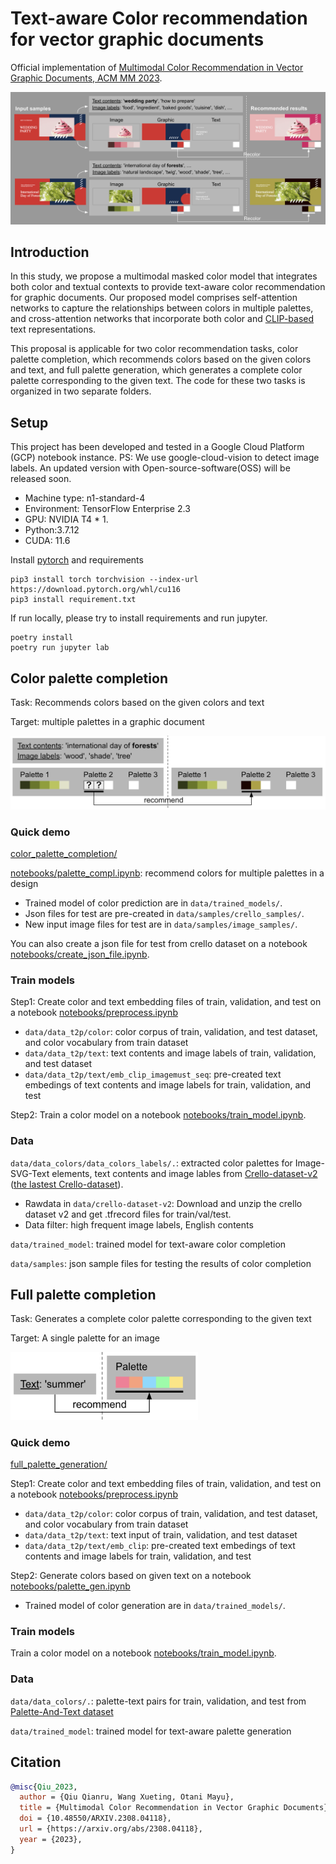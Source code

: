 # Text-aware Color recommendation for vector graphic documents 

Official implementation of [Multimodal Color Recommendation in Vector Graphic Documents, ACM MM 2023](https://arxiv.org/abs/2308.04118).

![Overview_image](docs/overview.png)

## Introduction

In this study, we propose a multimodal masked color model that integrates both color and textual contexts to provide text-aware color recommendation for graphic documents. Our proposed model comprises self-attention networks to capture the relationships between colors in multiple palettes, and cross-attention networks that incorporate both color and [CLIP-based](https://github.com/openai/CLIP) text representations. 

This proposal is applicable for two color recommendation tasks, color palette completion, which recommends colors based on the given colors and text, and full palette generation, which generates a complete color palette corresponding to the given text. The code for these two tasks is organized in two separate folders.

## Setup

This project has been developed and tested in a Google Cloud Platform (GCP) notebook instance.
PS: We use google-cloud-vision to detect image labels. An updated version with Open-source-software(OSS) will be released soon.
- Machine type: n1-standard-4
- Environment: TensorFlow Enterprise 2.3
- GPU: NVIDIA T4 * 1.
- Python:3.7.12
- CUDA: 11.6

Install [pytorch](https://pytorch.org/get-started/locally/) and requirements
```
pip3 install torch torchvision --index-url https://download.pytorch.org/whl/cu116
pip3 install requirement.txt
```

If run locally, please try to install requirements and run jupyter.

```
poetry install
poetry run jupyter lab
```

## Color palette completion

Task: Recommends colors based on the given colors and text

Target: multiple palettes in a graphic document

<img src="docs/palette_completion.png" width="650px">

### Quick demo

[color_palette_completion/](color_palette_completion/)

[notebooks/palette_compl.ipynb](color_palette_completion/notebooks/palette_compl.ipynb): recommend colors for multiple palettes in a design
- Trained model of color prediction are in `data/trained_models/`.
- Json files for test are pre-created in `data/samples/crello_samples/`.
- New input image files for test are in `data/samples/image_samples/`.

You can also create a json file for test from crello dataset on a notebook [notebooks/create_json_file.ipynb](color_palette_completion/notebooks/create_json_file.ipynb).

### Train models

Step1: Create color and text embedding files of train, validation, and test on a notebook [notebooks/preprocess.ipynb](color_palette_completion/notebooks/preprocess.ipynb)
- `data/data_t2p/color`: color corpus of train, validation, and test dataset, and color vocabulary from train dataset
- `data/data_t2p/text`: text contents and image labels of train, validation, and test dataset
- `data/data_t2p/text/emb_clip_imagemust_seq`: pre-created text embedings of text contents and image labels for train, validation, and test

Step2: Train a color model on a notebook [notebooks/train_model.ipynb](color_palette_completion/notebooks/train_model.ipynb).

### Data

`data/data_colors/data_colors_labels/.`: extracted color palettes for Image-SVG-Text elements, text contents and image lables from [Crello-dataset-v2](https://storage.googleapis.com/ailab-public/canvas-vae/crello-dataset-v2.zip) ([the lastest Crello-dataset](https://github.com/CyberAgentAILab/canvas-vae/blob/main/docs/crello-dataset.md)).
- Rawdata in `data/crello-dataset-v2`: Download and unzip the crello dataset v2 and get .tfrecord files for train/val/test.
- Data filter: high frequent image labels, English contents

`data/trained_model`: trained model for text-aware color completion

`data/samples`: json sample files for testing the results of color completion

## Full palette completion

Task: Generates a complete color palette corresponding to the given text

Target: A single palette for an image

<img src="docs/full_palette_generation.png" width="300px">

### Quick demo

[full_palette_generation/](full_palette_generation/)

Step1: Create color and text embedding files of train, validation, and test on a notebook [notebooks/preprocess.ipynb](full_palette_generation/notebooks/preprocess.ipynb)
- `data/data_t2p/color`: color corpus of train, validation, and test dataset, and color vocabulary from train dataset
- `data/data_t2p/text`: text input of train, validation, and test dataset
- `data/data_t2p/text/emb_clip`: pre-created text embedings of text contents and image labels for train, validation, and test

Step2: Generate colors based on given text on a notebook [notebooks/palette_gen.ipynb](full_palette_generation/notebooks/palette_gen.ipynb)
- Trained model of color generation are in `data/trained_models/`.

### Train models

Train a color model on a notebook [notebooks/train_model.ipynb](full_palette_generation/notebooks/train_model.ipynb).

### Data

`data/data_colors/.`: palette-text pairs for train, validation, and test from [Palette-And-Text dataset](https://github.com/awesome-davian/Text2Colors)

`data/trained_model`: trained model for text-aware palette generation

## Citation

```bibtex
@misc{Qiu_2023,
  author = {Qiu Qianru, Wang Xueting, Otani Mayu},
  title = {Multimodal Color Recommendation in Vector Graphic Documents},  
  doi = {10.48550/ARXIV.2308.04118},  
  url = {https://arxiv.org/abs/2308.04118},  
  year = {2023},
}
```
